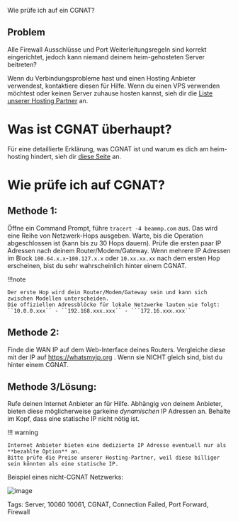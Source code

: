 Wie prüfe ich auf ein CGNAT?

## Problem

Alle Firewall Ausschlüsse und Port Weiterleitungsregeln sind korrekt eingerichtet, jedoch kann niemand deinem heim-gehosteten Server beitreten?

Wenn du Verbindungsprobleme hast und einen Hosting Anbieter verwendest, kontaktiere diesen für Hilfe. Wenn du einen VPS verwenden möchtest oder keinen Server zuhause hosten kannst, sieh dir die [Liste unserer Hosting Partner](https://docs.beammp.com/server/create-a-server/#_1:~:text=our%20partnered%20Services!-,Paid%20Services%3A,-Horizon%20Hosting) an.

# Was ist CGNAT überhaupt?

Für eine detaillierte Erklärung, was CGNAT ist und warum es dich am heim-hosting hindert, sieh dir [diese Seite](https://en.wikipedia.org/wiki/Carrier-grade_NAT) an.

# Wie prüfe ich auf CGNAT?

## Methode 1:

Öffne ein Command Prompt, führe `tracert -4 beammp.com` aus. Das wird eine Reihe von Netzwerk-Hops ausgeben. Warte, bis die Operation abgeschlossen ist (kann bis zu 30 Hops dauern). Prüfe die ersten paar IP Adressen nach deinem Router/Modem/Gateway. Wenn mehrere IP Adressen im Block `100.64.x.x`-`100.127.x.x` oder `10.xx.xx.xx` nach dem ersten Hop erscheinen, bist du sehr wahrscheinlich hinter einem CGNAT.

!!!note

    Der erste Hop wird dein Router/Modem/Gateway sein und kann sich zwischen Modellen unterscheiden.
    Die offiziellen Adressblöcke für lokale Netzwerke lauten wie folgt: ``10.0.0.xxx`` - ``192.168.xxx.xxx`` - ```172.16.xxx.xxx``

## Methode 2:

Finde die WAN IP auf dem Web-Interface deines Routers. Vergleiche diese mit der IP auf https://whatsmyip.org . Wenn sie NICHT gleich sind, bist du hinter einem CGNAT.

## Methode 3/Lösung:

Rufe deinen Internet Anbieter an für Hilfe. Abhängig von deinem Anbieter, bieten diese möglicherweise garkeine *dynamischen* IP Adressen an. Behalte im Kopf, dass eine statische IP nicht nötig ist.

!!! warning

    Internet Anbieter bieten eine dedizierte IP Adresse eventuell nur als **bezahlte Option** an.
    Bitte prüfe die Preise unserer Hosting-Partner, weil diese billiger sein könnten als eine statische IP.

Beispiel eines nicht-CGNAT Netzwerks:

![image](https://github.com/user-attachments/assets/fee21a50-cbb0-4322-9c26-d9f04f88ae37)

Tags: Server, 10060 10061, CGNAT, Connection Failed, Port Forward, Firewall
